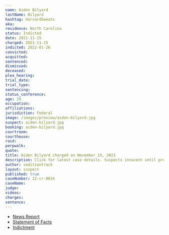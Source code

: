 ```yaml
---
name: Aiden Bilyard
lastName: Bilyard
hashtag: HarvardSweats
aka:
residence: North Carolina
status: Indicted
date: 2021-11-15
charged: 2021-11-15
indicted: 2022-01-26
convicted:
acquitted:
sentenced:
dismissed:
deceased:
plea_hearing:
trial_date:
trial_type:
sentencing:
status_conference:
age: 19
occupation:
affiliations:
jurisdiction: Federal
image: /images/preview/aiden-bilyard.jpg
suspect: aiden-bilyard.jpg
booking: aiden-bilyard.jpg
courtroom:
courthouse:
raid:
perpwalk:
quote:
title: Aiden Bilyard charged on November 15, 2021
description: Click for latest case details. Suspects innocent until proven guilty.
author: seditiontrack
layout: suspect
published: true
caseNumber: 22-cr-0034
caseName:
judge:
videos:
charges:
sentence:
---
```

- [News Report](https://www.huffpost.com/entry/aiden-bilyard-capitol-riot-air-force_n_619d3479e4b044a1cc0dc38c)
- [Statement of Facts](https://www.justice.gov/usao-dc/case-multi-defendant/file/1459026/download)
- [Indictment](https://extremism.gwu.edu/sites/g/files/zaxdzs2191/f/Aiden%20Henry%20Bilyard%20Indictment.pdf)
